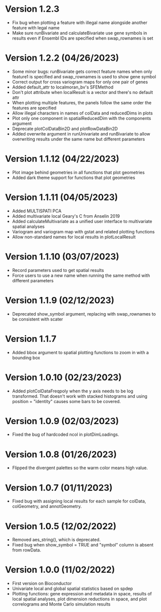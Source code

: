 # Version 1.2.3
* Fix bug when plotting a feature with illegal name alongside another feature
with legal name
* Make sure runBivariate and calculateBivariate use gene symbols in results even
if Ensembl IDs are specified when swap_rownames is set

# Version 1.2.2 (04/26/2023)
* Some minor bugs: runBivariate gets correct feature names when only feature1 is
specified and swap_rownames is used to show gene symbol
* Correct output for cross variogram maps for only one pair of genes
* Added default_attr to localmoran_bv's SFEMethod
* Don't plot attribute when localResult is a vector and there's no default attr
* When plotting multiple features, the panels follow the same order the features
are specified
* Allow illegal characters in names of colData and reducedDims in plots
* Plot only one component in spatialReducedDim with the components argument
* Deprecate plotColDataBin2D and plotRowDataBin2D
* Added overwrite argument in runUnivariate and runBivariate to allow overwriting
results under the same name but different parameters

# Version 1.1.12 (04/22/2023)
* Plot image behind geometries in all functions that plot geometries
* Added dark theme support for functions that plot geometries

# Version 1.1.11 (04/05/2023)
* Added MULTISPATI PCA
* Added multivariate local Geary's C from Anselin 2019
* Added calculateMultivariate as a unified user interface to multivariate spatial analyses
* Variogram and variogram map with gstat and related plotting functions
* Allow non-standard names for local results in plotLocalResult

# Version 1.1.10 (03/07/2023)
* Record parameters used to get spatial results
* Force users to use a new name when running the same method with different parameters

# Version 1.1.9 (02/12/2023)
* Deprecated show_symbol argument, replacing with swap_rownames to be consistent with scater

# Version 1.1.7
* Added bbox argument to spatial plotting functions to zoom in with a bounding box

# Version 1.0.10 (02/23/2023)
* Added plotColDataFreqpoly when the y axis needs to be log transformed. That doesn't work with stacked histograms and using position = "identity" causes some bars to be covered.

# Version 1.0.9 (02/03/2023)
* Fixed the bug of hardcoded ncol in plotDimLoadings.

# Version 1.0.8 (01/26/2023)
* Flipped the divergent palettes so the warm color means high value.

# Version 1.0.7 (01/11/2023)
* Fixed bug with assigning local results for each sample for colData, colGeometry, and annotGeometry.

# Version 1.0.5 (12/02/2022)
* Removed aes_string(), which is deprecated.
* Fixed bug when show_symbol = TRUE and "symbol" column is absent from rowData.

# Version 1.0.0 (11/02/2022)

* First version on Bioconductor
* Univariate local and global spatial statistics based on spdep
* Plotting functions: gene expression and metadata in space, results of local spatial analyses, plot dimension reductions in space, and plot correlograms and Monte Carlo simulation results
